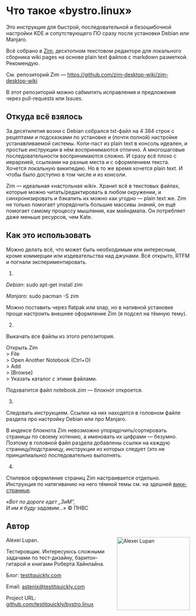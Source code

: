 # Что такое «bystro.linux»

Это инструкция для быстрой, последовательной и безошибочной настройки KDE и сопутствующего ПО сразу после установки Debian или Manjaro.

Всё собрано в [Zim](https://zim-wiki.org/), десктопном текстовом редакторе для локального сборника wiki pages на основе plain text файлов с markdown разметкой. Рекомендую.

См. репозиторий Zim — https://github.com/zim-desktop-wiki/zim-desktop-wiki

В этот репозиторий можно сабмитить исправления и предложения через pull-requests или Issues.

## Откуда всё взялось

За десятилетия возни с Debian собрался txt-файл на 4 384 строк с рецептами и подсказками по установке и (почти полной) настройке устанавливаемой системы. Копи-паст из plain text в консоль идеален, и простые инструкции в нём воспринимаются отлично. А многошаговые последовательности воспринимаются сложно. И сразу всё плохо с иерархией, ссылками на разные места и с оформлением текста. Хочется локальную википедию. Но в то же время хочется plain text. И чтобы было доступно в том числе и из консоли.

Zim — идеальная «настольная wiki». Хранит всё в текстовых файлах, которые можно читать/редактировать в любом окружении, и синхронизировать и бэкапить их можно как угодно — plain text же.  Zim не только помогает упорядочить большие массивы знаний, он ещё помогает самому процессу мышления, как майндмапа. Он потребляет даже меньше ресурсов, чем Kate.

## Как это использовать

Можно делать всё, что может быть необходимым или интересным, кроме коммерции или издевательства над джунами. Всё открыто, RTFM и погнали экспериментировать.

1)

*Debian*: sudo apt-get install zim

*Manjaro*: sudo pacman -S zim

Можно поставить через flatpak или snap, но в нативной установке проще настроить внешнее оформление Zim (я подсел на тёмную тему).

2)

Выкачать все файлы из этого репозитория.

Открыть Zim <br>> File <br>> Open Another Notebook (Ctrl+O) <br>> Add <br>> [Browse] <br>> Указать каталог с этими файлами.

Подхватится файл notebook.zim — блокнот откроется.

3)

Следовать инструкциям. Ссылки на них находятся в головном файле раздела про настройку Debian или про Manjaro.

В индексе блокнота Zim невозможно упорядочить/сортировать страницы по своему хотению, а именовать их цифрами — безумно. Поэтому в головной файл раздела добавлены ссылки на каждую страницу/подстраницу, инструкции из которых следует (это не принципиально) последовательно выполнять.

4)

Стилевое оформление страниц Zim настраивается отдельно. Инструкция по натягиванию на него тёмной темы  см. на здешней [вики-странице](https://github.com/testitquickly/ru-Debian-KDE-Setup-Memo/wiki/%D0%9D%D0%B0%D1%81%D1%82%D1%80%D0%BE%D0%B9%D0%BA%D0%B0-%D1%82%D1%91%D0%BC%D0%BD%D0%BE%D0%B9-%D1%82%D0%B5%D0%BC%D1%8B-Zim). 

«_Вот по дороге едет „ЗиМ”,<br />
И им я буду задавим…_» © ПНВС

## Автор

Alexei Lupan.
<img src="https://raw.githubusercontent.com/testitquickly/Software-Testing-Glossary/master/images/alexei_lupan.jpg" alt="Alexei Lupan" height="200" align="right" />

Тестировщик. Интересуюсь сложными задачами по тест-дизайну, баритон-гитарой и книгами Роберта Хайнлайна.

Блог: [testitquickly.com](https://testitquickly.com/)

Email: astenix@testitquickly.com

Project URL: [github.com/testitquickly/bystro.linux](https://github.com/testitquickly/bystro.linux)
